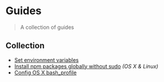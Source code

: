 # Guides
> A collection of guides

## Collection

- [Set environment variables](set-environment-variables.md)
- [Install npm packages globally without sudo](npm-global-without-sudo.md) *(OS X & Linux)*
- [Config OS X bash_profile](mac-bash-profile.md)
